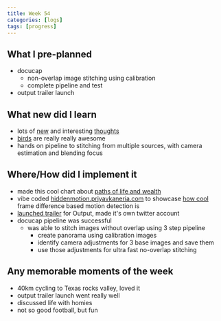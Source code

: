 ```yaml
---
title: Week 54
categories: [logs]
tags: [progress]
---
```


## What I pre-planned

- docucap
    - non-overlap image stitching using calibration
    - complete pipeline and test
- output trailer launch

## What new did I learn

- lots of [new](https://x.com/_diginova/status/1950523679772688474) and interesting [thoughts](_posts/life/2025-07-31-Expectations-vs-Taste.md)
- [birds](https://x.com/_diginova/status/1949905285306609762) are really really awesome
- hands on pipeline to stitching from multiple sources, with camera estimation and blending focus

## Where/How did I implement it

- made this cool chart about [paths of life and wealth](https://x.com/_diginova/status/1951230376086557033)
- vibe coded [hiddenmotion.priyavkaneria.com](https://hiddenmotion.priyavkaneria.com) to showcase [how cool](https://x.com/_diginova/status/1951277318288322851) frame difference based motion detection is
- [launched trailer](https://x.com/_diginova/status/1951909079678607809) for Output, made it's own twitter account
- docucap pipeline was successful
    - was able to stitch images without overlap using 3 step pipeline
        - create panorama using calibration images
        - identify camera adjustments for 3 base images and save them
        - use those adjustments for ultra fast no-overlap stitching

## Any memorable moments of the week

- 40km cycling to Texas rocks valley, loved it
- output trailer launch went really well
- discussed life with homies
- not so good football, but fun